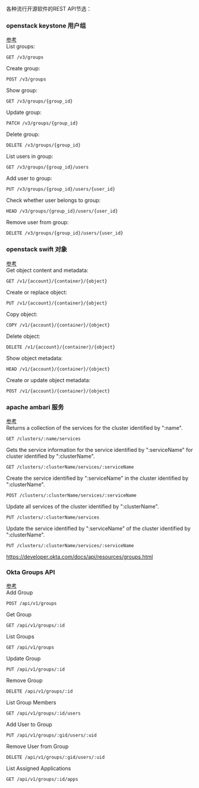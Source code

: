 各种流行开源软件的REST API节选：

### openstack keystone 用户组
[参考](https://developer.openstack.org/api-ref/identity/v3/index.html#groups)  
List groups:
```
GET /v3/groups
```

Create group:
```
POST /v3/groups
```
Show group:  
```
GET /v3/groups/{group_id}
```  
Update group:
```
PATCH /v3/groups/{group_id}
```  
Delete group:
```
DELETE /v3/groups/{group_id}
```  
List users in group:
```
GET /v3/groups/{group_id}/users
```  
Add user to group:
```
PUT /v3/groups/{group_id}/users/{user_id}
```  
Check whether user belongs to group:
```
HEAD /v3/groups/{group_id}/users/{user_id}
```  
Remove user from group:
```
DELETE /v3/groups/{group_id}/users/{user_id}
```  

### openstack swift 对象
[参考](https://developer.openstack.org/api-ref/object-store/)  
Get object content and metadata:
```
GET /v1/{account}/{container}/{object}
```  

Create or replace object:
```
PUT /v1/{account}/{container}/{object}
```  

Copy object:
```
COPY /v1/{account}/{container}/{object}
```  

Delete object:
```
DELETE /v1/{account}/{container}/{object}
```  
Show object metadata:
```
HEAD /v1/{account}/{container}/{object}
```
Create or update object metadata:
```
POST /v1/{account}/{container}/{object}
```  

### apache ambari 服务
[参考](https://github.com/apache/ambari/blob/trunk/ambari-server/docs/api/v1/service-resources.md)  
Returns a collection of the services for the cluster identified by ":name".  
```
GET /clusters/:name/services
```   

Gets the service information for the service identified by ":serviceName" for cluster identified by ":clusterName".  
```
GET /clusters/:clusterName/services/:serviceName
```  

Create the service identified by ":serviceName" in the cluster identified by ":clusterName".  
```
POST /clusters/:clusterName/services/:serviceName
```  

Update all services of the cluster identified by ":clusterName".  
```
PUT /clusters/:clusterName/services
```  

Update the service identified by ":serviceName" of the cluster identified by ":clusterName".  
```
PUT /clusters/:clusterName/services/:serviceName
```  
https://developer.okta.com/docs/api/resources/groups.html


### Okta Groups API
[参考](https://developer.okta.com/docs/api/resources/groups.html)  
Add Group
```
POST /api/v1/groups
```
Get Group
```
GET /api/v1/groups/:id
```
List Groups
```
GET /api/v1/groups
```
Update Group
```
PUT /api/v1/groups/:id
```
Remove Group
```
DELETE /api/v1/groups/:id
```
List Group Members
```
GET /api/v1/groups/:id/users
```
Add User to Group
```
PUT /api/v1/groups/:gid/users/:uid
```
Remove User from Group
```
DELETE /api/v1/groups/:gid/users/:uid
```
List Assigned Applications
```
GET /api/v1/groups/:id/apps
```
